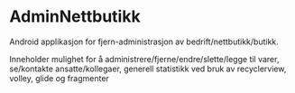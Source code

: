 # AdminNettbutikk
Android applikasjon for fjern-administrasjon av bedrift/nettbutikk/butikk.

Inneholder mulighet for å administrere/fjerne/endre/slette/legge til varer, se/kontakte ansatte/kollegaer, generell statistikk ved bruk av recyclerview, volley, glide og fragmenter
